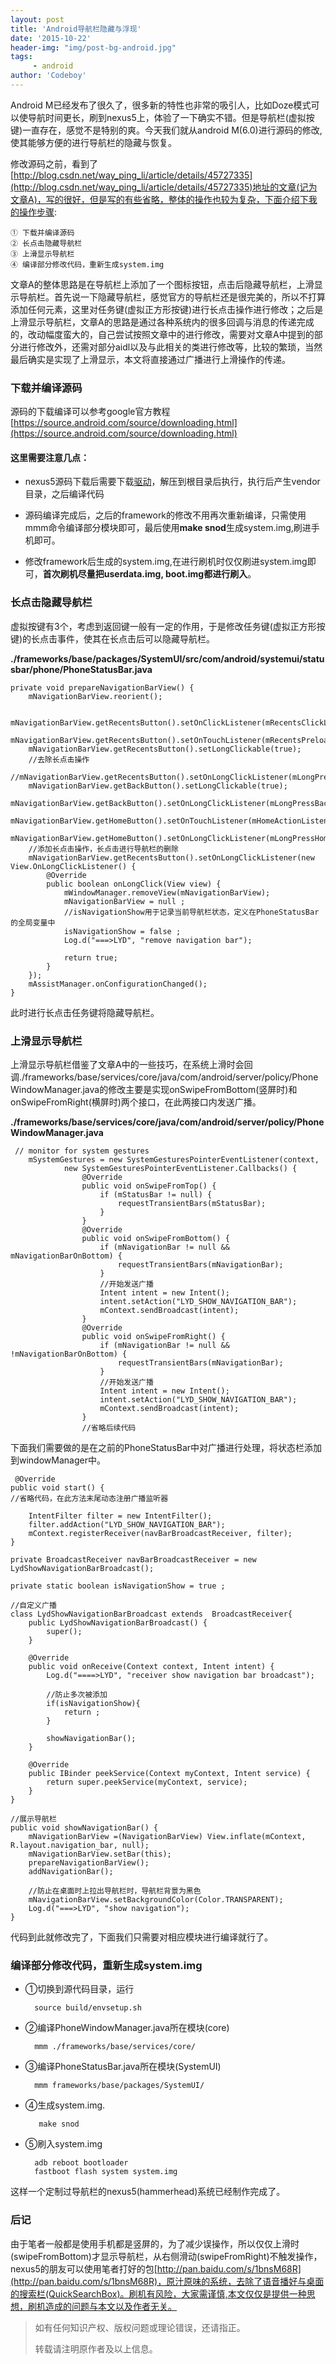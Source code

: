 ```yaml
---
layout: post
title: 'Android导航栏隐藏与浮现'
date: '2015-10-22'
header-img: "img/post-bg-android.jpg"
tags:
     - android
author: 'Codeboy'
---
```



Android M已经发布了很久了，很多新的特性也非常的吸引人，比如Doze模式可以使导航时间更长，刷到nexus5上，体验了一下确实不错。但是导航栏(虚拟按键)一直存在，感觉不是特别的爽。今天我们就从android M(6.0)进行源码的修改,使其能够方便的进行导航栏的隐藏与恢复。

修改源码之前，看到了[http://blog.csdn.net/way_ping_li/article/details/45727335](http://blog.csdn.net/way_ping_li/article/details/45727335)地址的文章(记为文章A)，写的很好，但是写的有些省略，整体的操作也较为复杂，下面介绍下我的操作步骤:

	① 下载并编译源码
	② 长点击隐藏导航栏
	③ 上滑显示导航栏
	④ 编译部分修改代码，重新生成system.img

文章A的整体思路是在导航栏上添加了一个图标按钮，点击后隐藏导航栏，上滑显示导航栏。首先说一下隐藏导航栏，感觉官方的导航栏还是很完美的，所以不打算添加任何元素，这里对任务键(虚拟正方形按键)进行长点击操作进行修改；之后是上滑显示导航栏，文章A的思路是通过各种系统内的很多回调与消息的传递完成的，改动幅度蛮大的，自己尝试按照文章中的进行修改，需要对文章A中提到的部分进行修改外，还需对部分aidl以及与此相关的类进行修改等，比较的繁琐，当然最后确实是实现了上滑显示，本文将直接通过广播进行上滑操作的传递。
	
### 下载并编译源码

源码的下载编译可以参考google官方教程[https://source.android.com/source/downloading.html](https://source.android.com/source/downloading.html)

#### 这里需要注意几点：

- nexus5源码下载后需要下载[驱动](https://developers.google.com/android/nexus/drivers)，解压到根目录后执行，执行后产生vendor目录，之后编译代码

- 源码编译完成后，之后的framework的修改不用再次重新编译，只需使用mmm命令编译部分模块即可，最后使用**make snod**生成system.img,刷进手机即可。

- 修改framework后生成的system.img,在进行刷机时仅仅刷进system.img即可，**首次刷机尽量把userdata.img, boot.img都进行刷入**。

### 长点击隐藏导航栏
虚拟按键有3个，考虑到返回键一般有一定的作用，于是修改任务键(虚拟正方形按键)的长点击事件，使其在长点击后可以隐藏导航栏。

**./frameworks/base/packages/SystemUI/src/com/android/systemui/statusbar/phone/PhoneStatusBar.java**

	private void prepareNavigationBarView() {
        mNavigationBarView.reorient();

        mNavigationBarView.getRecentsButton().setOnClickListener(mRecentsClickListener);
        mNavigationBarView.getRecentsButton().setOnTouchListener(mRecentsPreloadOnTouchListener);
        mNavigationBarView.getRecentsButton().setLongClickable(true);
        //去除长点击操作
        //mNavigationBarView.getRecentsButton().setOnLongClickListener(mLongPressBackRecentsListener);
        mNavigationBarView.getBackButton().setLongClickable(true);
        mNavigationBarView.getBackButton().setOnLongClickListener(mLongPressBackRecentsListener);
        mNavigationBarView.getHomeButton().setOnTouchListener(mHomeActionListener);
        mNavigationBarView.getHomeButton().setOnLongClickListener(mLongPressHomeListener);
        //添加长点击操作，长点击进行导航栏的删除
        mNavigationBarView.getRecentsButton().setOnLongClickListener(new View.OnLongClickListener() {
            @Override
            public boolean onLongClick(View view) {
                mWindowManager.removeView(mNavigationBarView);
                mNavigationBarView = null ;
                //isNavigationShow用于记录当前导航栏状态，定义在PhoneStatusBar的全局变量中
                isNavigationShow = false ;
                Log.d("===>LYD", "remove navigation bar");

                return true;
            }
        });
        mAssistManager.onConfigurationChanged();
    }

此时进行长点击任务键将隐藏导航栏。
	

### 上滑显示导航栏
	
上滑显示导航栏借鉴了文章A中的一些技巧，在系统上滑时会回调./frameworks/base/services/core/java/com/android/server/policy/PhoneWindowManager.java的修改主要是实现onSwipeFromBottom(竖屏时)和onSwipeFromRight(横屏时)两个接口，在此两接口内发送广播。

**./frameworks/base/services/core/java/com/android/server/policy/PhoneWindowManager.java**

	 // monitor for system gestures
        mSystemGestures = new SystemGesturesPointerEventListener(context,
                new SystemGesturesPointerEventListener.Callbacks() {
                    @Override
                    public void onSwipeFromTop() {
                        if (mStatusBar != null) {
                            requestTransientBars(mStatusBar);
                        }    
                    }    
                    @Override
                    public void onSwipeFromBottom() {
                        if (mNavigationBar != null && mNavigationBarOnBottom) {
                            requestTransientBars(mNavigationBar);
                        }    
                        //开始发送广播
                        Intent intent = new Intent();
                        intent.setAction("LYD_SHOW_NAVIGATION_BAR");
                        mContext.sendBroadcast(intent);
                    }    
                    @Override
                    public void onSwipeFromRight() {
                        if (mNavigationBar != null && !mNavigationBarOnBottom) {
                            requestTransientBars(mNavigationBar);
                        }    
                        //开始发送广播
                        Intent intent = new Intent();
                        intent.setAction("LYD_SHOW_NAVIGATION_BAR");
                        mContext.sendBroadcast(intent);
                    }    
                    //省略后续代码

下面我们需要做的是在之前的PhoneStatusBar中对广播进行处理，将状态栏添加到windowManager中。

	 @Override
    public void start() {
    //省略代码，在此方法末尾动态注册广播监听器

        IntentFilter filter = new IntentFilter();
        filter.addAction("LYD_SHOW_NAVIGATION_BAR");
        mContext.registerReceiver(navBarBroadcastReceiver, filter);
    }

    private BroadcastReceiver navBarBroadcastReceiver = new LydShowNavigationBarBroadcast();

    private static boolean isNavigationShow = true ;

    //自定义广播
    class LydShowNavigationBarBroadcast extends  BroadcastReceiver{
        public LydShowNavigationBarBroadcast() {
            super();
        }

        @Override
        public void onReceive(Context context, Intent intent) {
            Log.d("====>LYD", "receiver show navigation bar broadcast");

			//防止多次被添加
            if(isNavigationShow){
                return ;
            }

            showNavigationBar();
        }

        @Override
        public IBinder peekService(Context myContext, Intent service) {
            return super.peekService(myContext, service);
        }
    }  
    
    //展示导航栏
    public void showNavigationBar() {
        mNavigationBarView =(NavigationBarView) View.inflate(mContext, R.layout.navigation_bar, null);
        mNavigationBarView.setBar(this);
        prepareNavigationBarView();
        addNavigationBar();
        
        //防止在桌面时上拉出导航栏时，导航栏背景为黑色
        mNavigationBarView.setBackgroundColor(Color.TRANSPARENT);
        Log.d("===>LYD", "show navigation");
    }

代码到此就修改完了，下面我们只需要对相应模块进行编译就行了。

### 编译部分修改代码，重新生成system.img

- ①切换到源代码目录，运行 

		source build/envsetup.sh 
	
- ②编译PhoneWindowManager.java所在模块(core)

		mmm ./frameworks/base/services/core/
	
- ③编译PhoneStatusBar.java所在模块(SystemUI) 

		mmm frameworks/base/packages/SystemUI/
	
- ④生成system.img.
		 
		 make snod

- ⑤刷入system.img
	
		adb reboot bootloader
		fastboot flash system system.img
		
这样一个定制过导航栏的nexus5(hammerhead)系统已经制作完成了。

###  后记

由于笔者一般都是使用手机都是竖屏的，为了减少误操作，所以仅仅上滑时(swipeFromBottom)才显示导航栏，从右侧滑动(swipeFromRight)不触发操作，nexus5的朋友可以使用笔者打好的包[http://pan.baidu.com/s/1bnsM68R](http://pan.baidu.com/s/1bnsM68R)，原汁原味的系统，去除了语音播好与桌面的搜索栏(QuickSearchBox)。刷机有风险，大家需谨慎,本文仅仅是提供一种思想，刷机造成的问题与本文以及作者无关。

> 如有任何知识产权、版权问题或理论错误，还请指正。
>
> 转载请注明原作者及以上信息。
